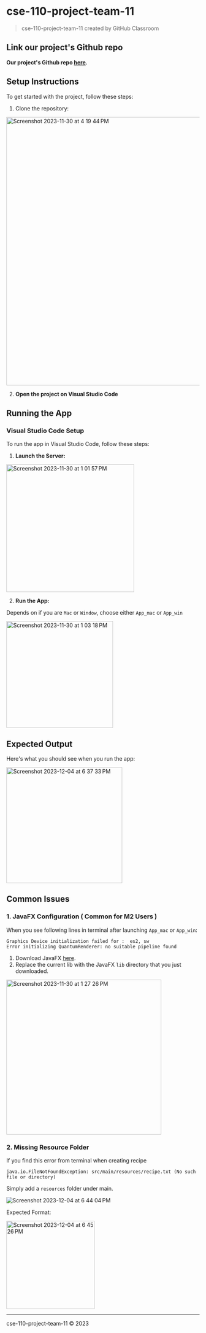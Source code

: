 # cse-110-project-team-11
> cse-110-project-team-11 created by GitHub Classroom


## Link our project's Github repo 

**Our project's Github repo [here](https://github.com/ucsd-cse110-fa23/cse-110-project-team-11).**

## Setup Instructions
To get started with the project, follow these steps:

1. Clone the repository:
<img width="700" alt="Screenshot 2023-11-30 at 4 19 44 PM" src="https://github.com/ucsd-cse110-fa23/cse-110-project-team-11/assets/111910985/2a9c1507-1f2c-41ef-9fd4-e123843e412c">

2. **Open the project on Visual Studio Code**


## Running the App

### Visual Studio Code Setup
To run the app in Visual Studio Code, follow these steps:

1. **Launch the Server:**

<img width="333" alt="Screenshot 2023-11-30 at 1 01 57 PM" src="https://github.com/ucsd-cse110-fa23/cse-110-project-team-11/assets/111910985/ccd04d71-59ac-42dd-9634-8dcc0b9402ae">

2. **Run the App:**
   
Depends on if you are `Mac` or `Window`, choose either `App_mac` or `App_win`


<img width="278" alt="Screenshot 2023-11-30 at 1 03 18 PM" src="https://github.com/ucsd-cse110-fa23/cse-110-project-team-11/assets/111910985/0c84e73d-de51-4e1d-a3a0-e542b4e86542">

## Expected Output
Here's what you should see when you run the app:

<img width="302" alt="Screenshot 2023-12-04 at 6 37 33 PM" src="https://github.com/ucsd-cse110-fa23/cse-110-project-team-11/assets/111910985/d192d574-5a80-485d-8872-50f79eedf3d6">



## Common Issues

### 1. JavaFX Configuration ( Common for M2 Users )

When you see following lines in terminal after launching  `App_mac` or `App_win`: 


```
Graphics Device initialization failed for :  es2, sw
Error initializing QuantumRenderer: no suitable pipeline found
```

1. Download JavaFX [here](https://gluonhq.com/products/javafx/).
2. Replace the current lib with the JavaFX `lib` directory that you just downloaded.

<img width="404" alt="Screenshot 2023-11-30 at 1 27 26 PM" src="https://github.com/ucsd-cse110-fa23/cse-110-project-team-11/assets/111910985/3a2b04c8-f7cc-4254-a2f7-63fa0892324d">

### 2. Missing Resource Folder

If you find this error from terminal when creating recipe

```
java.io.FileNotFoundException: src/main/resources/recipe.txt (No such file or directory)
```

Simply add a `resources` folder under main.

![Screenshot 2023-12-04 at 6 44 04 PM](https://github.com/ucsd-cse110-fa23/cse-110-project-team-11/assets/111910985/34fe6935-e154-4bb7-9356-c3aa8c815752)

Expected Format: 

<img width="230" alt="Screenshot 2023-12-04 at 6 45 26 PM" src="https://github.com/ucsd-cse110-fa23/cse-110-project-team-11/assets/111910985/a15c5846-922f-49a8-b1e3-3a09ef7b9186">

---
cse-110-project-team-11 © 2023

